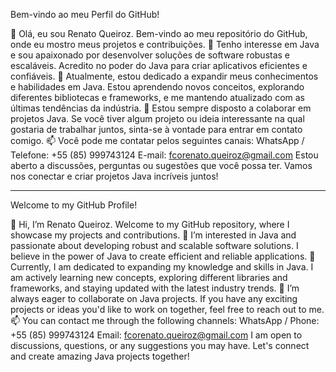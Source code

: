 Bem-vindo ao meu Perfil do GitHub!

👋 Olá, eu sou Renato Queiroz. Bem-vindo ao meu repositório do GitHub, onde eu mostro meus projetos e contribuições.
👀 Tenho interesse em Java e sou apaixonado por desenvolver soluções de software robustas e escaláveis. Acredito no poder do Java para criar aplicativos eficientes e confiáveis.
🌱 Atualmente, estou dedicado a expandir meus conhecimentos e habilidades em Java. Estou aprendendo novos conceitos, explorando diferentes bibliotecas e frameworks, e me mantendo atualizado com as últimas tendências da indústria.
💞️ Estou sempre disposto a colaborar em projetos Java. Se você tiver algum projeto ou ideia interessante na qual gostaria de trabalhar juntos, sinta-se à vontade para entrar em contato comigo.
📫 Você pode me contatar pelos seguintes canais:
WhatsApp / Telefone: +55 (85) 999743124
E-mail: fcorenato.queiroz@gmail.com
Estou aberto a discussões, perguntas ou sugestões que você possa ter. Vamos nos conectar e criar projetos Java incríveis juntos!

---------------------------------------------------------------------------------------------------------------------------------------------------------------------------------------------------------------------------
Welcome to my GitHub Profile!

👋 Hi, I’m Renato Queiroz. Welcome to my GitHub repository, where I showcase my projects and contributions.
👀 I’m interested in Java and passionate about developing robust and scalable software solutions. I believe in the power of Java to create efficient and reliable applications.
🌱 Currently, I am dedicated to expanding my knowledge and skills in Java. I am actively learning new concepts, exploring different libraries and frameworks, and staying updated with the latest industry trends.
💞️ I’m always eager to collaborate on Java projects. If you have any exciting projects or ideas you'd like to work on together, feel free to reach out to me.
📫 You can contact me through the following channels:
WhatsApp / Phone: +55 (85) 999743124
Email: fcorenato.queiroz@gmail.com
I am open to discussions, questions, or any suggestions you may have. Let's connect and create amazing Java projects together!
